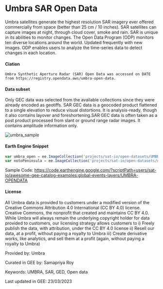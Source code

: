 # Umbra SAR Open Data

Umbra satellites generate the highest resolution SAR imagery ever offered commercially from space (better than 25 cm / 10 inches). SAR satellites can capture images at night, through cloud cover, smoke and rain. SAR is unique in its abilities to monitor changes. The Open Data Program (ODP) monitors ten diverse locations around the world. Updated frequently with new images. ODP enables users to analyze the time-series data to detect changes in each location.

#### Ciation

```
Umbra Synthetic Aperture Radar (SAR) Open Data was accessed on DATE from https://registry.opendata.aws/umbra-open-data.
```

#### Data subset
Only GEC data was selected from the available collections since they were already encoded as geotiffs. SAR GEC data is a geocoded product flattened to a single elevation to reduce visual distortions. It is analysis-ready, though it also contains layover and foreshortening.SAR GEC data is often taken as a post product processed from slant or ground range radar images. It contains amplitude information only.

![umbra_sample](https://github.com/samapriya/awesome-gee-community-datasets/assets/6677629/9024368d-96db-40d2-ba2c-93771601276a)

#### Earth Engine Snippet

```js
var umbra_open = ee.ImageCollection('projects/sat-io/open-datasets/UMBRA/open-data');
var notoPeninsula = ee.ImageCollection('projects/sat-io/open-datasets/disaster/japan-earthquake-2024_UMBRA')
```

Sample Code: https://code.earthengine.google.com/?scriptPath=users/sat-io/awesome-gee-catalog-examples:global-events-layers/UMBRA-OPENDATA

#### License

All Umbra data is provided to customers under a modified version of the Creative Commons Attribution 4.0 International (CC BY 4.0) license. Creative Commons, the nonprofit that created and maintains CC BY 4.0. While Umbra will always remain the underlying copyright holder for data provided to customers, our licensing strategy allows customers to i) Freely publish the data, with attribution, under the CC BY 4.0 license ii) Resell our data, at a profit, without paying a royalty to Umbra iii) Create derivative works, like analytics, and sell them at a profit (again, without paying a royalty to Umbra)

Provided by: Umbra

Curated in GEE by: Samapriya Roy

Keywords: UMBRA, SAR, GED, Open data

Last updated in GEE: 23/03/2023
